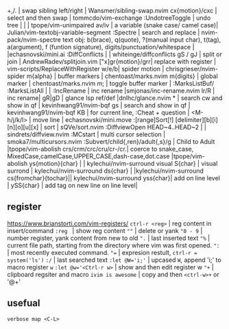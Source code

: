 <leader>+,/. |  swap sibling left/right | Wansmer/sibling-swap.nvim
cx{motion}/cxc | select and then swap | tommcdo/vim-exchange
:UndotreeToggle | undo tree | 
| | tpope/vim-unimpaired
av/iv | a variable (snake case/ camel case)|  Julian/vim-textobj-variable-segment
:Spectre | search and replace | nvim-pack/nvim-spectre
text obj: b(brace), q(quote), ?(manual input char), t(tag), a(argument), f (funtion signature), digits/punctuation/whitespace | |echasnovski/mini.ai
:DiffConflicts | |  whiteinge/diffconflicts
 gS / gJ  | split or join | AndrewRadev/splitjoin.vim
 ["x]gr{motion}/grr| replace with register  | vim-scripts/ReplaceWithRegister
w/e/b| spider motion | chrisgrieser/nvim-spider
m{alpha} | buffer markers | chentoast/marks.nvim
m{digits} | global marker | chentoast/marks.nvim
m; | toggle buffer marker | 
:MarksListBuf/ :MarksListAll | |
:IncRename | inc rename |smjonas/inc-rename.nvim
<leader>lr/R | inc rename|
gR|gD | glance lsp ref/def |dnlhc/glance.nvim
<leader>* | search cw and show in qf | kevinhwang91/nvim-bqf
<leader>gs | search and show in qf | kevinhwang91/nvim-bqf
<leader>KB  | for current line, :Cheat + question |
<M-h/j/k/l> | move line | echasnovski/mini.move
:[range]Sort[!] [delimiter][b][i][n][o][u][x] | sort | sQVe/sort.nvim
:DiffviewOpen HEAD~4..HEAD~2 | | sindrets/diffview.nvim
:MCstart | multi cursor selection | smoka7/multicursors.nvim
:Subvert/child{,ren}/adult{,s}/g  | Child to Adult |tpope/vim-abolish
crs/crm/crc/cru/cr-/cr.| coerce to snake_case, MixedCase,camelCase,UPPER_CASE,dash-case,dot.case |tpope/vim-abolish
ys{motion}{char} | | kylechui/nvim-surround
visual S{char} | visual surrond | kylechui/nvim-surround
ds{char} | |kylechui/nvim-surround
cs{fromchar}{tochar}|| kylechui/nvim-surround
yss{char}| add on line level |
ySS{char} | add tag on new line  on line level|


## register
https://www.brianstorti.com/vim-registers/
`ctrl-r <reg>` | reg content in insert/command
`:reg ` | show reg content
`""` | delete or yank
`"0 - 9` | number register, yank content from new to old
`".`  |  last inserted text
`"%` | current file path, starting from the directory where vim was first opened.
`":` | most recently executed command.
`"=` | expresion restult, `ctrl-r = system('ls')`
`:/` | last searched text
`:let @W='i;'` | upcased `W`, append 'i;' to macro register `w`
`:let @w='<Ctrl-r w>` | show and then edit register w
`"+` | clipboard regsiter and macro
`ivim is awesome` | copy and then `<ctrl-w>+` or '@+'

## usefual
`verbose map <C-L>`


